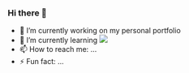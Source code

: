 ### Hi there 👋

- 🔭 I’m currently working on my personal portfolio
- 🌱 I’m currently learning <img src="https://user-images.githubusercontent.com/109021058/216270942-ea508182-f09f-48b7-b5a3-b0ee05ee052b.png" />
- 📫 How to reach me: ...
- ⚡ Fun fact: ...


